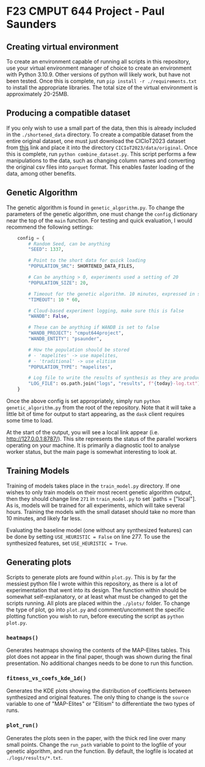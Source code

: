 # F23 CMPUT 644 Project - Paul Saunders

## Creating virtual environment
To create an environment capable of running all scripts in this repository, use your virtual environment manager of choice to create an environment with Python 3.10.9. Other versions of python will likely work, but have not been tested. Once this is complete, run `pip install -r ./requirements.txt` to install the appropriate libraries. The total size of the virtual environment is approximately 20-25MB. 

## Producing a compatible dataset
If you only wish to use a small part of the data, then this is already included in the `./shortened_data` directory. To create a compatible dataset from the entire original dataset, one must just download the CICIoT2023 dataset from [this](https://www.unb.ca/cic/datasets/iotdataset-2023.html) link and place it into the directory `CICIoT2023/data/original`. Once this is complete, run `python combine_dataset.py`. This script performs a few manipulations to the data, such as changing column names and converting the original csv files into `parquet` format. This enables faster loading of the data, among other benefits. 

## Genetic Algorithm
The genetic algorithm is found in `genetic_algorithm.py`. To change the parameters of the genetic algorithm, one must change the `config` dictionary near the top of the `main` function. For testing and quick evaluation, I would recommend the following settings: 
```python
    config = {
        # Random Seed, can be anything
        "SEED": 1337,

        # Point to the short data for quick loading
        "POPULATION_SRC": SHORTENED_DATA_FILES,

        # Can be anything > 0, experiments used a setting of 20
        "POPULATION_SIZE": 20,

        # Timeout for the genetic algorithm. 10 minutes, expressed in seconds
        "TIMEOUT": 10 * 60,

        # Cloud-based experiment logging, make sure this is false
        "WANDB": False,  

        # These can be anything if WANDB is set to false
        "WANDB_PROJECT": "cmput644project",
        "WANDB_ENTITY": "psaunder",  

        # How the population should be stored
        # - 'mapelites' -> use mapelites,
        # - 'traditional' -> use elitism 
        "POPULATION_TYPE": "mapelites",

        # Log file to write the results of synthesis as they are produced
        "LOG_FILE": os.path.join("logs", "results", f"{today}-log.txt"),
    }
```

Once the above config is set appropriately, simply run `python genetic_algorithm.py` from the root of the repository. Note that it will take a little bit of time for output to start appearing, as the `dask` client requires some time to load.

At the start of the output, you will see a local link appear (i.e. http://127.0.0.1:8787/). This site represents the status of the parallel workers operating on your machine. It is primarily a diagnostic tool to analyse worker status, but the main page is somewhat interesting to look at.

## Training Models
Training of models takes place in the `train_model.py` directory. If one wishes to only train models on their most recent genetic algorithm output, then they should change line `271` in `train_model.py` to set `paths = ["local"]. As is, models will be trained for all experiments, which will take several hours. Training the models with the small dataset should take no more than 10 minutes, and likely far less.

Evaluating the baseline model (one without any synthesized features) can be done by setting `USE_HEURISTIC = False` on line 277. To use the synthesized features, set `USE_HEURISTIC = True`. 

## Generating plots
Scripts to generate plots are found within `plot.py`. This is by far the messiest python file I wrote within this repository, as there is a lot of experimentation that went into its design. The function within should be somewhat self-explanatory, or at least what must be changed to get the scripts running. All plots are placed within the `./plots/` folder. To change the type of plot, go into `plot.py` and comment/uncomment the specific plotting function you wish to run, before executing the script as `python plot.py`. 

### `heatmaps()`
Generates heatmaps showing the contents of the MAP-Elites tables. This plot does not appear in the final paper, though was shown during the final presentation. No additional changes needs to be done to run this function. 

### `fitness_vs_coefs_kde_1d()`
Generates the KDE plots showing the distribution of coefficients between synthesized and original features. The only thing to change is the `source` variable to one of "MAP-Elites" or "Elitism" to differentiate the two types of runs.

### `plot_run()`
Generates the plots seen in the paper, with the thick red line over many small points. Change the `run_path` variable to point to the logfile of your genetic algorithm, and run the function. By default, the logfile is located at `./logs/results/*.txt`. 
